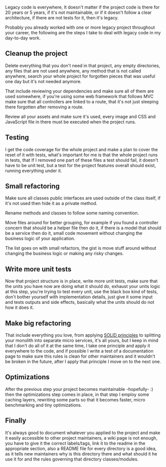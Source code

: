 
Legacy code is everywhere, It doesn't matter if the project code is there for 20
years or 5 years, if it's not maintainable, or if it doesn't follow a clear
architecture, if there are not tests for it, then it's legacy.

Probably you already worked with one or more legacy project throughout your
career, the following are the steps I take to deal with legacy code in my
day-to-day work.

## Cleanup the project

Delete everything that you don't need in that project, any empty directories,
any files that are not used anywhere, any method that is not called anywhere,
search your whole project for forgotten pieces that was useful one day but it's
not needed anymore.

That include reviewing your dependencies and make sure all of them are used
somewhere, if you're using some web framework that follows MVC make sure that all
controllers are linked to a route, that it's not just sleeping there forgotten
after removing a route.

Review all your assets and make sure it's used, every image and CSS and
JavaScript file in there must be executed when the project runs.

## Testing

I get the code coverage for the whole project and make a plan to cover the reset
of it with tests, what's important for me is that the whole project runs in
tests, that If I removed one part of these files a test should fail, it doesn't
have to be unit test, but a test for the project features overall should exist,
running everything under it.

## Small refactoring

Make sure all classes public interfaces are used outside of the class itself, if
it's not used then hide it as a private method.

Rename methods and classes to follow some naming convention.

Move files around for better grouping, for example if you found a controller
concern that should be a helper file then do it, if there is a model that should
be a service then do it, small code movement without changing the business logic
of your application.

The list goes on with small refactors, the gist is move stuff around without
changing the business logic or making any risky changes.

## Write more unit tests

Now that project structure is in place, write more unit tests, make sure that
the units you have now are doing what it should do, exhaust your units logic at
this step, you're trying to test every unit, use the black box kind of tests,
don't bother yourself with implementation details, just give it some input and
tests outputs and side effects, basically what the units should do not how it
does it.

## Make big refactoring

That include everything you love, from applying [SOLID
principles](https://en.wikipedia.org/wiki/SOLID_(object-oriented_design)) to
splitting your monolith into separate micro services, it's all yours, but I keep
in mind that I don't do all of it at the same time, I take one principle and
apply it everywhere to the code, and if possible I write a test of a
documentation page to make sure this rules is clean for other maintainers and it
wouldn't be broken in the future, after I apply that principle I move on to the
next one.

## Optimizations

After the previous step your project becomes maintainable -hopefully- :) then
the optimizations step comes in place, in that step I employ some caching
layers, rewriting some parts so that it becomes faster, micro benchmarking and
tiny optimizations.

## Finally

It's always good to document whatever you applied to the project and make it
easily accessible to other project maintainers, a wiki page is not enough, you
have to give it the correct labels/tags, link it to the readme in the appropriate
section, also a README file for every directory is a good idea, as it tells new
maintainers why is this directory there and what should it he use it for and the
rules governing that directory classes/modules.
